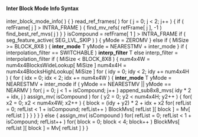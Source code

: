 #### Inter Block Mode Info Syntax

<div class="syntax">
inter_block_mode_info( ) {
}
    read_ref_frames( )
    for ( j = 0; j < 2; j++ ) {
        if ( refFrame[ j ] > INTRA_FRAME ) {
            find_mv_refs( refFrame[ j ], -1 )
            find_best_ref_mvs( j )
        }
    }
    isCompound = refFrame[ 1 ] > INTRA_FRAME
    if ( seg_feature_active( SEG_LVL_SKIP ) ) {
        yMode = ZEROMV
    } else if ( MiSize >= BLOCK_8X8 ) {
        <b>inter_mode</b>                                                    T
        yMode = NEARESTMV + inter_mode
    }
    if ( interpolation_filter == SWITCHABLE )
        <b>interp_filter</b>                                                 T
    else
        interp_filter = interpolation_filter
    if ( MiSize < BLOCK_8X8 ) {
        num4x4W = num4x4BlocksWideLookup[ MiSize ]
        num4x4H = num4x4BlocksHighLookup[ MiSize ]
        for ( idy = 0; idy < 2; idy += num4x4H ) {
            for ( idx = 0; idx < 2; idx += num4x4W ) {
                <b>inter_mode</b>                                            T
                yMode = NEARESTMV + inter_mode
                if ( yMode == NEARESTMV || yMode == NEARMV )
                    for( j = 0; j < 1 + isCompound; j++ )
                        append_sub8x8_mvs( idy * 2 + idx, j )
                assign_mv( isCompound )
                for ( y2 = 0; y2 < num4x4H; y2++ ) {
                    for( x2 = 0; x2 < num4x4W; x2++ ) {
                        block = (idy + y2) * 2 + idx + x2
                            for( refList = 0; refList < 1 + isCompound; refList++ )
                                BlockMvs[ refList ][ block ] = Mv[ refList ]
                    }
                }
            }
        }
    } else {
        assign_mv( isCompound )
        for( refList = 0; refList < 1 + isCompound; refList++ )
            for( block = 0; block < 4; block++ )
                BlockMvs[ refList ][ block ] = Mv[ refList ]
    }
}

</div>
